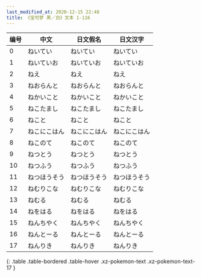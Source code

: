 ```yaml
---
last_modified_at: 2020-12-15 22:48
title: 《宝可梦 黑／白》文本 1-116
---
```

| 编号 | 中文 | 日文假名 | 日文汉字 |
| ---- | ---- | ---- | --- |
| 0 | ねいてい | ねいてい | ねいてい |
| 1 | ねいていお | ねいていお | ねいていお |
| 2 | ねえ | ねえ | ねえ |
| 3 | ねおらんと | ねおらんと | ねおらんと |
| 4 | ねかいこと | ねかいこと | ねかいこと |
| 5 | ねこたまし | ねこたまし | ねこたまし |
| 6 | ねこと | ねこと | ねこと |
| 7 | ねこにこはん | ねこにこはん | ねこにこはん |
| 8 | ねこのて | ねこのて | ねこのて |
| 9 | ねつとう | ねつとう | ねつとう |
| 10 | ねつふう | ねつふう | ねつふう |
| 11 | ねつほうそう | ねつほうそう | ねつほうそう |
| 12 | ねむりこな | ねむりこな | ねむりこな |
| 13 | ねむる | ねむる | ねむる |
| 14 | ねをはる | ねをはる | ねをはる |
| 15 | ねんちやく | ねんちやく | ねんちやく |
| 16 | ねんとーる | ねんとーる | ねんとーる |
| 17 | ねんりき | ねんりき | ねんりき |
{: .table .table-bordered .table-hover .xz-pokemon-text .xz-pokemon-text-17 }